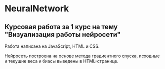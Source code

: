 # NeuralNetwork
## **Курсовая работа за 1 курс на тему "Визуализация работы нейросети"**

Работа написана на JavaScript, HTML и CSS. 

Нейросеть построена на основе метода градиентного спуска, исходные и текущие веса и биасы выведены в HTML-странице.
